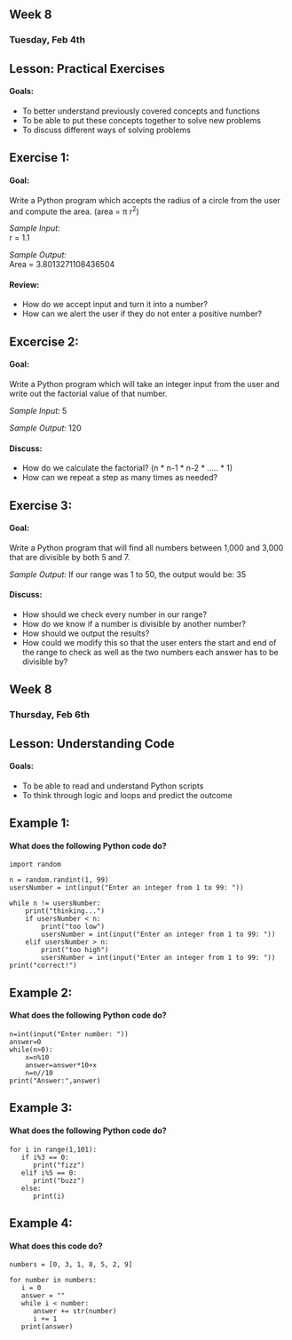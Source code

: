 ## Week 8 
### Tuesday, Feb 4th

## Lesson: Practical Exercises

#### Goals: 
* To better understand previously covered concepts and functions
* To be able to put these concepts together to solve new problems
* To discuss different ways of solving problems

## Exercise 1:
#### Goal:
Write a Python program which accepts the radius of a circle from the user and compute the area. (area = π r<sup>2</sup>)

_Sample Input:_  
r = 1.1  

_Sample Output:_  
Area = 3.8013271108436504

#### Review:
* How do we accept input and turn it into a number?
* How can we alert the user if they do not enter a positive number?

## Excercise 2:
#### Goal:
Write a Python program which will take an integer input from the user and write out the factorial value of that number.

_Sample Input:_
5

_Sample Output:_
120

#### Discuss: 
* How do we calculate the factorial? (n * n-1 * n-2 * ..... * 1)
* How can we repeat a step as many times as needed?

## Exercise 3:
#### Goal: 
Write a Python program that will find all numbers between 1,000 and 3,000 that are divisible by both 5 and 7.

_Sample Output:_
If our range was 1 to 50, the output would be:
35

#### Discuss:
* How should we check every number in our range?
* How do we know if a number is divisible by another number?
* How should we output the results?
* How could we modify this so that the user enters the start and end of the range to check as well as the two numbers each answer has to be divisible by?


## Week 8 
### Thursday, Feb 6th

## Lesson: Understanding Code

#### Goals:
* To be able to read and understand Python scripts
* To think through logic and loops and predict the outcome

## Example 1:
#### What does the following Python code do?

```
import random

n = random.randint(1, 99)
usersNumber = int(input("Enter an integer from 1 to 99: "))

while n != usersNumber:
    print("thinking...")
    if usersNumber < n:
        print("too low")
        usersNumber = int(input("Enter an integer from 1 to 99: "))
    elif usersNumber > n:
        print("too high")
        usersNumber = int(input("Enter an integer from 1 to 99: "))
print("correct!")
```

## Example 2:
#### What does the following Python code do?
```
n=int(input("Enter number: "))
answer=0
while(n>0):
    x=n%10
    answer=answer*10+x
    n=n//10
print("Answer:",answer)
```

## Example 3:
#### What does the following Python code do?
```
for i in range(1,101):
   if i%3 == 0:
      print("fizz")
   elif i%5 == 0:
      print("buzz")
   else:
      print(i)
```

## Example 4:
#### What does this code do?
```
numbers = [0, 3, 1, 8, 5, 2, 9]

for number in numbers:
   i = 0
   answer = ""
   while i < number:
      answer += str(number)
      i += 1
   print(answer)
```
